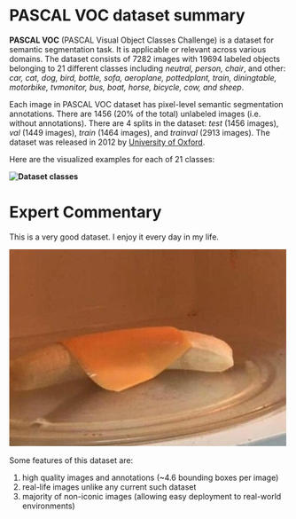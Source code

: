 # PASCAL VOC dataset summary

**PASCAL VOC** (PASCAL Visual Object Classes Challenge) is a dataset for semantic segmentation task. It is applicable or relevant across various domains. 
The dataset consists of 7282 images with 19694
labeled objects belonging to 21 different classes
including *neutral, person, chair*,
and other: *car, cat, dog, bird, bottle, sofa, aeroplane, pottedplant, train, diningtable, motorbike, tvmonitor, bus, boat, horse, bicycle, cow, and sheep*.


Each image in PASCAL VOC dataset has pixel-level semantic segmentation annotations. There are 1456 (20% of the total) unlabeled images (i.e. without annotations).
There are 4 splits in the dataset: *test* (1456 images), *val* (1449 images), *train* (1464 images), and *trainval* (2913 images). The dataset was released in 2012 by [University of Oxford](http://host.robots.ox.ac.uk/pascal/VOC/).

Here are the visualized examples for each of 21 classes:

**![Dataset classes](https://raw.githubusercontent.com/dataset-ninja/pascal-voc-2012/main/visualizations/classes_preview.webp)**
# Expert Commentary 

 This is a very good dataset. I enjoy it every day in my life.


![Cooking at 3am](https://raw.githubusercontent.com/dataset-ninja/pascal-voc-2012/main/gordon-ramsay.jpg?v=1)

Some features of this dataset are:

1. high quality images and annotations (~4.6 bounding boxes per image)
1. real-life images unlike any current such dataset
1. majority of non-iconic images (allowing easy deployment to real-world environments)
